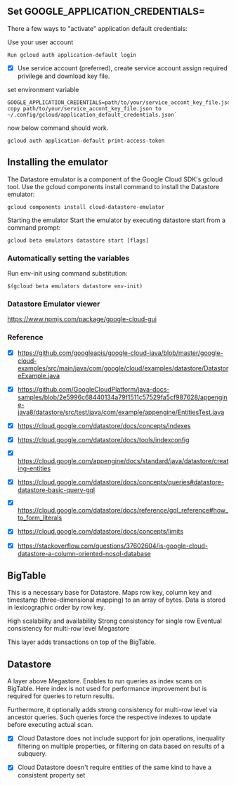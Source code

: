 ## Set GOOGLE_APPLICATION_CREDENTIALS=
There a few ways to "activate" application default credentials:

Use your user account
``` 
Run gcloud auth application-default login
```
- [x] Use service account (preferred), create service account assign required privilege 
and download key file.

set environment variable 
```
GOOGLE_APPLICATION_CREDENTIALS=path/to/your/service_accont_key_file.json
copy path/to/your/service_accont_key_file.json to ~/.config/gcloud/application_default_credentials.json`
```
now below command should work. 
```
gcloud auth application-default print-access-token
```


## Installing the emulator
The Datastore emulator is a component of the Google Cloud SDK's gcloud tool. Use the gcloud components install command to install the Datastore emulator:
```
gcloud components install cloud-datastore-emulator
```
Starting the emulator
Start the emulator by executing datastore start from a command prompt:
```
gcloud beta emulators datastore start [flags]
```
### Automatically setting the variables

Run env-init using command substitution:
```
$(gcloud beta emulators datastore env-init)
```

### Datastore Emulator viewer

https://www.npmjs.com/package/google-cloud-gui


### Reference 


- [x] https://github.com/googleapis/google-cloud-java/blob/master/google-cloud-examples/src/main/java/com/google/cloud/examples/datastore/DatastoreExample.java
- [x] https://github.com/GoogleCloudPlatform/java-docs-samples/blob/2e5996c68440134a79f1511c57529fa5cf987628/appengine-java8/datastore/src/test/java/com/example/appengine/EntitiesTest.java
- [x] https://cloud.google.com/datastore/docs/concepts/indexes
- [x] https://cloud.google.com/datastore/docs/tools/indexconfig
- [x] https://cloud.google.com/appengine/docs/standard/java/datastore/creating-entities
- [x] https://cloud.google.com/datastore/docs/concepts/queries#datastore-datastore-basic-query-gql
- [x] https://cloud.google.com/datastore/docs/reference/gql_reference#how_to_form_literals
- [x] https://cloud.google.com/datastore/docs/concepts/limits
- [x] https://stackoverflow.com/questions/37602604/is-google-cloud-datastore-a-column-oriented-nosql-database



## BigTable

This is a necessary base for Datastore. Maps row key, column key and timestamp (three-dimensional mapping) to an array of bytes. Data is stored in lexicographic order by row key.

High scalability and availability
Strong consistency for single row
Eventual consistency for multi-row level
Megastore

This layer adds transactions on top of the BigTable.

## Datastore

A layer above Megastore. Enables to run queries as index scans on BigTable. Here index is not used for performance improvement but is required for queries to return results.

Furthermore, it optionally adds strong consistency for multi-row level via ancestor queries. Such queries force the respective indexes to update before executing actual scan.

- [x] Cloud Datastore does not include support for join operations, inequality filtering on multiple properties, or filtering on data based on results of a subquery. 

- [x] Cloud Datastore doesn't require entities of the same kind to have a consistent property set

